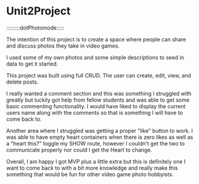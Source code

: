 # Unit2Project

:::::::::dotPhotomode:::::

The intention of this project is to create a space where people can share and discuss photos they take in video games.

I used some of my own photos and some simple descriptions to seed in data to get it started.

This project was built using full CRUD. The user can create, edit, view, and delete posts.

I really wanted a comment section and this was something I struggled with greatly but luckily got help from fellow students and was able to get some basic commenting functionality. I would have liked to display the current users name along with the comments so that is something I will have to come back to.

Another area where I struggled was getting a proper "like" button to work. I was able to have empty heart containers when there is zero likes as well as a "heart this?" toggle my SHOW route, however I couldn't get the two to communicate properly nor could I get the Heart to change.

Overall, I am happy I got MVP plus a little extra but this is definitely one I want to come back to with a bit more knowledge and really make this something that would be fun for other video game photo hobbyists.
